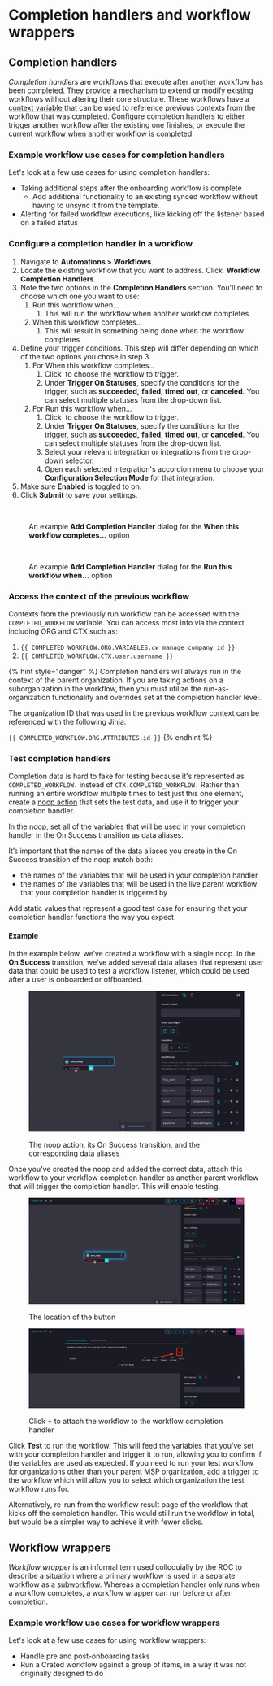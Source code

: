 # Completion handlers and workflow wrappers

## Completion handlers

_Completion handlers_ are workflows that execute after another workflow has been completed. They provide a mechanism to extend or modify existing workflows without altering their core structure. These workflows have a [context variable ](data-input-and-output-input-variables-and-context-variables.md)that can be used to reference previous contexts from the workflow that was completed. Configure completion handlers to either trigger another workflow after the existing one finishes, or execute the current workflow when another workflow is completed.

### Example workflow use cases for completion handlers

Let's look at a few use cases for using completion handlers:

* Taking additional steps after the onboarding workflow is complete
  * Add additional functionality to an existing synced workflow without having to unsync it from the template.
* Alerting for failed workflow executions, like kicking off the listener based on a failed status

### Configure a completion handler in a workflow

1. Navigate to **Automations > Workflows**.&#x20;
2. Locate the existing workflow that you want to address. Click <img src="../../.gitbook/assets/Screenshot 2025-03-05 at 2.43.57 PM (1).png" alt="" data-size="line"> **Workflow Completion Handlers**.
3. Note the two options in the **Completion Handlers** section. You'll need to choose which one you want to use:
   1. Run this workflow when...
      1. This will run the workflow when another workflow completes
   2. When this workflow completes...&#x20;
      1. This will result in something being done when the workflow completes
4. Define your trigger conditions. This step will differ depending on which of the two options you chose in step 3.
   1. For When this workflow completes...
      1. Click <img src="../../.gitbook/assets/Screenshot 2025-03-07 at 2.00.23 PM (1).png" alt="" data-size="line"> to choose the workflow to trigger.
      2. Under **Trigger On Statuses**, specify the conditions for the trigger, such as **succeeded,** **failed**, **timed out**, or **canceled**. You can select multiple statuses from the drop-down list.
   2. For Run this workflow when...
      1. Click <img src="../../.gitbook/assets/Screenshot 2025-03-07 at 2.00.23 PM (1).png" alt="" data-size="line"> to choose the workflow to trigger.
      2. Under **Trigger On Statuses**, specify the conditions for the trigger, such as **succeeded,** **failed**, **timed out**, or **canceled**. You can select multiple statuses from the drop-down list.
      3. Select your relevant integration or integrations from the drop-down selector.&#x20;
      4. Open each selected integration's accordion menu to choose your **Configuration Selection Mode** for that integration.
5. Make sure **Enabled** is toggled to on.
6. Click **Submit** to save your settings.&#x20;

<figure><img src="../../.gitbook/assets/Screenshot 2025-03-07 at 2.02.10 PM.png" alt=""><figcaption><p>An example <strong>Add Completion Handler</strong> dialog for the <strong>When this workflow completes...</strong> option</p></figcaption></figure>

<figure><img src="../../.gitbook/assets/Screenshot 2025-03-07 at 2.08.30 PM.png" alt=""><figcaption><p>An example <strong>Add Completion Handler</strong> dialog for the <strong>Run this workflow when...</strong> option</p></figcaption></figure>

### Access the context of the previous workflow

Contexts from the previously run workflow can be accessed with the `COMPLETED_WORKFLOW` variable. You can access most info via the context including ORG and CTX such as:

1. `{{ COMPLETED_WORKFLOW.ORG.VARIABLES.cw_manage_company_id }}`
2. `{{ COMPLETED_WORKFLOW.CTX.user.username }}`

{% hint style="danger" %}
Completion handlers will always run in the context of the parent organization. If you are taking actions on a suborganization in the workflow, then you must utilize the run-as-organization functionality and overrides set at the completion handler level.

The organization ID that was used in the previous workflow context can be referenced with the following Jinja:

`{{ COMPLETED_WORKFLOW.ORG.ATTRIBUTES.id }}`
{% endhint %}

### Test completion handlers

Completion data is hard to fake for testing because it's represented as `COMPLETED_WORKFLOW.` instead of `CTX.COMPLETED_WORKFLOW.` Rather than running an entire workflow multiple times to test just this one element, create a [noop action](https://docs.rewst.help/documentation/workflows/actions-in-rewst/core-actions#no-operation-noop) that sets the test data, and use it to trigger your completion handler.

In the noop, set all of the variables that will be used in your completion handler in the On Success transition as data aliases.

It’s important that the names of the data aliases you create in the On Success transition of the noop match both:

* the names of the variables that will be used in your completion handler
* the names of the variables that will be used in the live parent workflow that your completion handler is triggered by

Add static values that represent a good test case for ensuring that your completion handler functions the way you expect.

#### Example

In the example below, we’ve created a workflow with a single noop. In the **On Success** transition, we’ve added several data aliases that represent user data that could be used to test a workflow listener, which could be used after a user is onboarded or offboarded.

<figure><img src="../../.gitbook/assets/image (50) (1).png" alt="Screenshot of the Rewst workflow editor showing a single step labeled core_noop. The transition panel on the right displays options to edit the transition, including setting a custom label, moving the step left or right, and selecting a condition (On Success, On Error, Always, or Expression). Below that, a section titled &#x22;Data Aliases&#x22; shows several variables being mapped: first_name to &#x22;Listener&#x22;, last_name to &#x22;Testing&#x22;, email to &#x22;test@rewst.io&#x22;, license to &#x22;Microsoft Business&#x22;, and password to &#x22;RadicalMongoose123!&#x22;. Each alias has controls for reordering and deleting. A &#x22;Sub-Workflow&#x22; node is partially visible at the bottom."><figcaption><p>The noop action, its On Success transition, and the corresponding data aliases</p></figcaption></figure>

Once you’ve created the noop and added the correct data, attach this workflow to your workflow completion handler as another parent workflow that will trigger the completion handler. This will enable testing.

<figure><img src="../../.gitbook/assets/image (51) (1).png" alt="Screenshot of a Rewst workflow editor showing a step titled core_noop with an &#x22;On Success&#x22; transition. On the right, the &#x22;Edit Transition&#x22; panel is open, allowing users to add a custom label, move the step left or right, and set a condition (Success, Error, Always, or Expression). Several data aliases are configured, mapping variables like first_name, last_name, email, license, and password to static values. At the top of the screen, multiple icons are visible, and a red arrow highlights the &#x22;Show Workflow Variables&#x22; icon, which resembles two stacked squares with a connected line between them. The workflow is titled &#x22;Listener Test.&#x22;"><figcaption><p>The location of the button</p></figcaption></figure>

<figure><img src="../../.gitbook/assets/image (52) (1).png" alt="Screenshot of the &#x22;Listener Test&#x22; workflow configuration in Rewst. The tab &#x22;When this workflow completes...&#x22; is selected, showing a section titled &#x22;Workflows listening for the completion of this Listener Test workflow.&#x22; No workflows are currently listed. Columns for trigger conditions include: On Succeeded, On Failed, On Timeout, and On Canceled. An orange arrow points to a teal plus (+) icon in the Actions column, indicating where users can add a new workflow listener. The bottom portion of the screen shows the workflow canvas and the &#x22;Edit Transition&#x22; panel with controls for labeling and positioning transitions."><figcaption><p>Click <strong>+</strong> to attach the workflow to the workflow completion handler</p></figcaption></figure>

Click **Test** to run the workflow. This will feed the variables that you’ve set with your completion handler and trigger it to run, allowing you to confirm if the variables are used as expected. If you need to run your test workflow for organizations other than your parent MSP organization, add a trigger to the workflow which will allow you to select which organization the test workflow runs for.

Alternatively, re-run from the workflow result page of the workflow that kicks off the completion handler. This would still run the workflow in total, but would be a simpler way to achieve it with fewer clicks.

## Workflow wrappers

_Workflow wrapper_ is an informal term used colloquially by the ROC to describe a situation where a primary workflow is used in a separate workflow as a [subworkflow](./#subworkflows). Whereas a completion handler only runs when a workflow completes, a workflow wrapper can run before or after completion.&#x20;

### Example workflow use cases for workflow wrappers

Let's look at a few use cases for using workflow wrappers:

* Handle pre and post-onboarding tasks
* Run a Crated workflow against a group of items, in a way it was not originally designed to do



